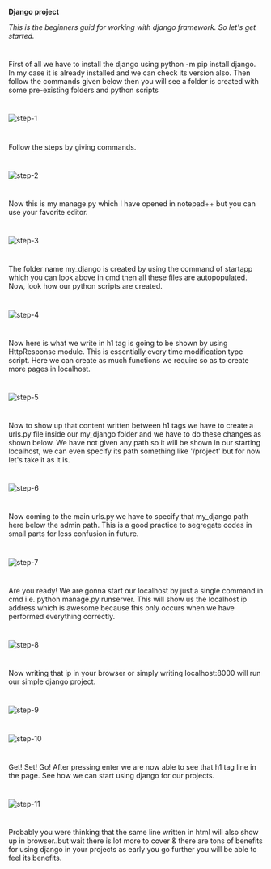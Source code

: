 __Django project__

*This is the beginners guid for working with django framework. So let's get started.*

#
#
First of all we have to install the django using python -m pip install django.
In my case it is already installed and we can check its version also.
Then follow the commands given below then you will see a folder is created with some pre-existing folders and python scripts
#
![step-1](https://github.com/keshavgbpecdelhi/my_first_django_project/blob/master/Screenshot%20(41)_LI.jpg)

#
Follow the steps by giving commands.
#
![step-2](https://github.com/keshavgbpecdelhi/my_first_django_project/blob/master/Screenshot%20(43).png)

#
Now this is my manage.py which I have opened in notepad++ but you can use your favorite editor.
#
![step-3](https://github.com/keshavgbpecdelhi/my_first_django_project/blob/master/Screenshot%20(44).png)

#
The folder name my_django is created by using the command of startapp which you can look above in cmd then all these files are autopopulated. Now, look how our python scripts are created.
#
![step-4](https://github.com/keshavgbpecdelhi/my_first_django_project/blob/master/Screenshot%20(45).png)

#
Now here is what we write in h1 tag is going to be shown by using HttpResponse module. This is essentially every time modification type script. Here we can create as much functions we require so as to create more pages in localhost.
#
![step-5](https://github.com/keshavgbpecdelhi/my_first_django_project/blob/master/Screenshot%20(46).png)

#
Now to show up that content written between h1 tags we have to create a urls.py file inside our my_django folder and we have to do these changes as shown below. We have not given any path so it will be shown in our starting localhost, we can even specify its path something like '/project' but for now let's take it as it is.
#
![step-6](https://github.com/keshavgbpecdelhi/my_first_django_project/blob/master/Screenshot%20(47).png)

#
Now coming to the main urls.py we have to specify that my_django path here below the admin path. This is a good practice to segregate codes in small parts for less confusion in future.
#
![step-7](https://github.com/keshavgbpecdelhi/my_first_django_project/blob/master/Screenshot%20(48).png)

#
Are you ready! We are gonna start our localhost by just a single command in cmd i.e. python manage.py runserver. This will show us the localhost ip address which is awesome because this only occurs when we have performed everything correctly.
#
![step-8](https://github.com/keshavgbpecdelhi/my_first_django_project/blob/master/Screenshot%20(49).png)

#
Now writing that ip in your browser or simply writing localhost:8000 will run our simple django project.
#
![step-9](https://github.com/keshavgbpecdelhi/my_first_django_project/blob/master/Screenshot%20(50).png)

#
#
![step-10](https://github.com/keshavgbpecdelhi/my_first_django_project/blob/master/Screenshot%20(51).png)

#
Get! Set! Go! After pressing enter we are now able to see that h1 tag line in the page. See how we can start using django for our projects. 
#
![step-11](https://github.com/keshavgbpecdelhi/my_first_django_project/blob/master/Screenshot%20(53).png)

#
Probably you were thinking that the same line written in html will also show up in browser..but wait there is lot more to cover & there are tons of benefits for using django in your projects as early you go further you will be able to feel its benefits.
#
